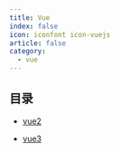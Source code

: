 ```yaml
---
title: Vue
index: false
icon: iconfont icon-vuejs
article: false
category:
  - vue
---
```



## 目录

- [vue2](vue2)

- [vue3](vue3)
